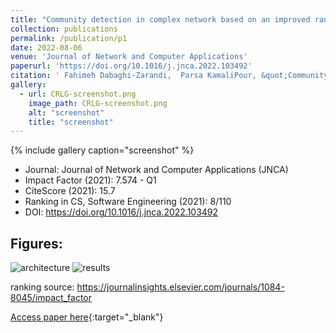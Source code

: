 ```yaml
---
title: "Community detection in complex network based on an improved random algorithm using local and global network information"
collection: publications
permalink: /publication/p1
date: 2022-08-06
venue: 'Journal of Network and Computer Applications'
paperurl: 'https://doi.org/10.1016/j.jnca.2022.103492'
citation: ' Fahimeh Dabaghi-Zarandi,  Parsa KamaliPour, &quot;Community detection in complex network based on an improved random algorithm using local and global network information.&quot; Journal of Network and Computer Applications, vol.206, p.103492, August 2022.'
gallery:
  - url: CRLG-screenshot.png
    image_path: CRLG-screenshot.png
    alt: "screenshot"
    title: "screenshot"
---
```

{% include gallery caption="screenshot" %}
- Journal: Journal of Network and Computer Applications (JNCA)
- Impact Factor (2021): 7.574 - Q1
- CiteScore (2021): 15.7
- Ranking in CS, Software Engineering (2021): 8/110
- DOI: https://doi.org/10.1016/j.jnca.2022.103492

## Figures:
![architecture](/images/CRLG-arc.jpg)
![results](/images/CRLG-result.jpg)


ranking source: https://journalinsights.elsevier.com/journals/1084-8045/impact_factor


[Access paper here](https://www.sciencedirect.com/science/article/pii/S1084804522001345){:target="_blank"}

